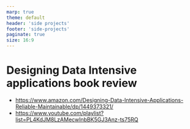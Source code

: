 ```yaml
---
marp: true
theme: default
header: 'side projects'
footer: 'side-projects'
paginate: true
size: 16:9
---
```


# Designing Data Intensive applications book review
- https://www.amazon.com/Designing-Data-Intensive-Applications-Reliable-Maintainable/dp/1449373321/
- https://www.youtube.com/playlist?list=PL4KdJM8LzAMecwInbBK5GJ3Anz-ts75RQ

